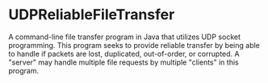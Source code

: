 # UDPReliableFileTransfer
A command-line file transfer program in Java that utilizes UDP socket programming. This program seeks to provide reliable transfer by being able to handle if packets are lost, duplicated, out-of-order, or corrupted. A "server" may handle multiple file requests by multiple "clients" in this program.
